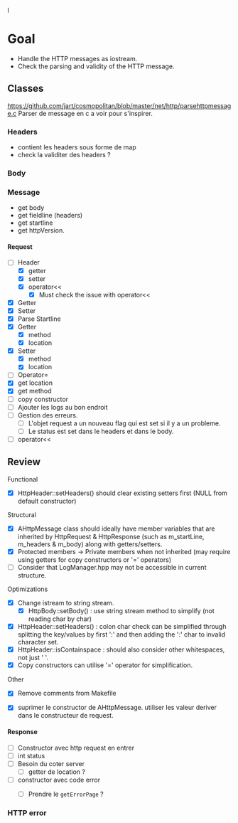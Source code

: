 l
# Goal
- Handle the HTTP messages as iostream.
- Check the parsing and validity of the HTTP message.

## Classes
https://github.com/jart/cosmopolitan/blob/master/net/http/parsehttpmessage.c 
Parser de message en c a voir pour s'inspirer.
### Headers
- contient les headers sous forme de map
- check la validiter des headers ?
### Body

### Message
- get body
- get fieldline (headers)
- get startline
- get httpVersion.

#### Request
 - [ ] Header
	 - [x] getter
	 - [x] setter
	 - [x] operator<<
		 - [x] Must check the issue with operator<<
 - [x] Getter
 - [x] Setter
 - [x] Parse Startline
 - [x] Getter
	 - [x] method
	 - [x] location
 - [x] Setter 
	 - [x] method
	 - [x] location
 - [ ] Operator=
 - [x] get location 
 - [x] get method
 - [ ] copy constructor
 - [ ] Ajouter les logs au bon endroit 
 - [ ] Gestion des erreurs.
	 - [ ] L'objet request a un nouveau flag qui est set si il y a un probleme.
	 - [ ] Le status est set dans le headers et dans le body.
 - [ ] operator<<
## Review
Functional

  - [x] HttpHeader::setHeaders() should clear existing setters first (NULL from default constructor) 

Structural

  - [x] AHttpMessage class should ideally have member variables that are inherited by HttpRequest & HttpResponse (such as m_startLine, m_headers & m_body) along with getters/setters.
  - [x] Protected members -> Private members when not inherited (may require using getters for copy constructors or '=' operators)
  - [ ] Consider that LogManager.hpp may not be accessible in current structure.

Optimizations
- [x] Change istream to string stream.
  - [x] HttpBody::setBody() : use string stream method to simplify (not reading char by char) 
 - [x]  HttpHeader::setHeaders() : colon char check can be simplified through splitting the  key/values by first ':' and then adding the ':' char to invalid character set.
 - [x] HttpHeader::isContainspace : should also consider other whitespaces, not just ' '.
 - [x] Copy constructors can utilise '=' operator for simplification.

Other
 - [x] Remove comments from Makefile
  
- [x] suprimer  le constructor de AHttpMessage. utiliser les valeur deriver dans le constructeur de request.

#### Response
- [ ] Constructor avec http request en entrer
- [ ] int status
- [ ] Besoin du coter server
	- [ ] getter de location ?
- [ ]  constructor avec code error
	- [ ] Prendre le `getErrorPage` ?


### HTTP error
